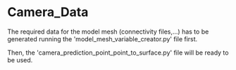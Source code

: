 # Camera_Data

The required data for the model mesh (connectivity files,...) has to be generated running the 'model_mesh_variable_creator.py' file first.

Then, the 'camera_prediction_point_point_to_surface.py' file will be ready to be used.
